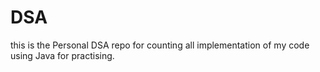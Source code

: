 # DSA
this is the Personal DSA repo for counting all implementation of my code using Java for practising.
